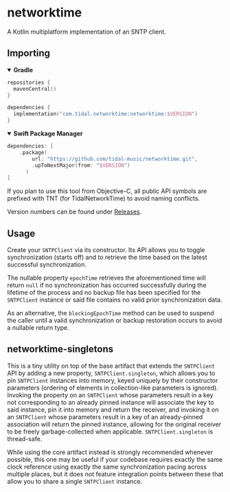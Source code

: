 # networktime

A Kotlin multiplatform implementation of an SNTP client.

## Importing

<details open>
<summary><b>Gradle</b></summary>

```kotlin
repositories {
  mavenCentral()
}

dependencies {
  implementation("com.tidal.networktime:networktime:$VERSION")
}
```

</details>

<details open>
<summary><b>Swift Package Manager</b></summary>

```swift
dependencies: [
    .package(
        url: "https://github.com/tidal-music/networktime.git",
        .upToNextMajor(from: "$VERSION")
      )
]
```

If you plan to use this tool from Objective-C, all public API symbols are prefixed with TNT (for
TidalNetworkTime) to avoid naming conflicts.

</details>

Version numbers can be found under [Releases](https://github.com/tidal-music/networktime/releases).

## Usage

Create your `SNTPClient` via its constructor. Its API allows you to toggle synchronization (starts
off) and to retrieve the time based on the latest successful synchronization.

The nullable property `epochTime` retrieves the aforementioned time will return `null` if no
synchronization has occurred successfully during the lifetime of the process and no backup file has
been specified for the `SNTPClient` instance or said file contains no valid prior synchronization
data.

As an alternative, the `blockingEpochTime` method can be used to suspend the caller until a valid
synchronization or backup restoration occurs to avoid a nullable return type.

## networktime-singletons

This is a tiny utility on top of the base artifact that extends the `SNTPClient` API by adding a new
property, `SNTPClient.singleton`, which allows you to pin `SNTPClient` instances into memory, keyed
uniquely by their constructor parameters (ordering of elements in collection-like parameters is
ignored). Invoking the property on an `SNTPClient` whose parameters result in a key not
corresponding to an already pinned instance will associate the key to said instance, pin it into
memory and return the receiver, and invoking it on an `SNTPClient` whose parameters result in a key
of an already-pinned association will return the pinned instance, allowing for the original receiver
to be freely garbage-collected when applicable. `SNTPClient.singleton` is thread-safe.

While using the core artifact instead is strongly recommended whenever possible, this one may be
useful if your codebase requires exactly the same clock reference using exactly the same
synchronization pacing across multiple places, but it does not feature integration points between
these that allow you to share a single `SNTPClient` instance.
